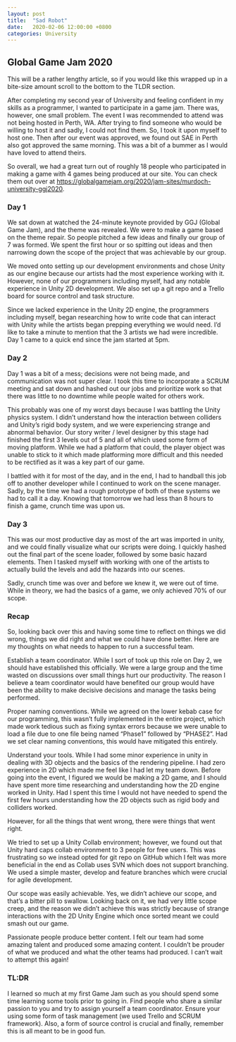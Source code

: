 ```yaml
---
layout: post
title:  "Sad Robot"
date:   2020-02-06 12:00:00 +0800
categories: University
---
```

## Global Game Jam 2020

This will be a rather lengthy article, so if you would like this wrapped up in a bite-size amount scroll to the bottom to the TLDR section.

After completing my second year of University and feeling confident in my skills as a programmer, I wanted to participate in a game jam. There was, however, one small problem. The event I was recommended to attend was not being hosted in Perth, WA. After trying to find someone who would be willing to host it and sadly, I could not find them. So, I took it upon myself to host one. Then after our event was approved, we found out SAE in Perth also got approved the same morning. This was a bit of a bummer as I would have loved to attend theirs.

So overall, we had a great turn out of roughly 18 people who participated in making a game with 4 games being produced at our site. You can check them out over at https://globalgamejam.org/2020/jam-sites/murdoch-university-ggj2020.

### Day 1

We sat down at watched the 24-minute keynote provided by GGJ (Global Game Jam), and the theme was revealed. We were to make a game based on the theme repair. So people pitched a few ideas and finally our group of 7 was formed. We spent the first hour or so spitting out ideas and then narrowing down the scope of the project that was achievable by our group.

We moved onto setting up our development environments and chose Unity as our engine because our artists had the most experience working with it. However, none of our programmers including myself, had any notable experience in Unity 2D development. We also set up a git repo and a Trello board for source control and task structure.

Since we lacked experience in the Unity 2D engine, the programmers including myself, began researching how to write code that can interact with Unity while the artists began prepping everything we would need. I’d like to take a minute to mention that the 3 artists we had were incredible. Day 1 came to a quick end since the jam started at 5pm.

### Day 2

Day 1 was a bit of a mess; decisions were not being made, and communication was not super clear. I took this time to incorporate a SCRUM meeting and sat down and hashed out our jobs and prioritize work so that there was little to no downtime while people waited for others work.

This probably was one of my worst days because I was battling the Unity physics system. I didn’t understand how the interaction between colliders and Unity’s rigid body system, and we were experiencing strange and abnormal behavior. Our story writer / level designer by this stage had finished the first 3 levels out of 5 and all of which used some form of moving platform. While we had a platform that could, the player object was unable to stick to it which made platforming more difficult and this needed to be rectified as it was a key part of our game.

I battled with it for most of the day, and in the end, I had to handball this job off to another developer while I continued to work on the scene manager. Sadly, by the time we had a rough prototype of both of these systems we had to call it a day. Knowing that tomorrow we had less than 8 hours to finish a game, crunch time was upon us.

### Day 3

This was our most productive day as most of the art was imported in unity, and we could finally visualize what our scripts were doing. I quickly hashed out the final part of the scene loader, followed by some basic hazard elements. Then I tasked myself with working with one of the artists to actually build the levels and add the hazards into our scenes.

Sadly, crunch time was over and before we knew it, we were out of time. While in theory, we had the basics of a game, we only achieved 70% of our scope.

### Recap

So, looking back over this and having some time to reflect on things we did wrong, things we did right and what we could have done better. Here are my thoughts on what needs to happen to run a successful team.

Establish a team coordinator. While I sort of took up this role on Day 2, we should have established this officially. We were a large group and the time wasted on discussions over small things hurt our productivity. The reason I believe a team coordinator would have benefited our group would have been the ability to make decisive decisions and manage the tasks being performed.

Proper naming conventions. While we agreed on the lower kebab case for our programming, this wasn’t fully implemented in the entire project, which made work tedious such as fixing syntax errors because we were unable to load a file due to one file being named “Phase1” followed by “PHASE2”. Had we set clear naming conventions, this would have mitigated this entirely.

Understand your tools. While I had some minor experience in unity in dealing with 3D objects and the basics of the rendering pipeline. I had zero experience in 2D which made me feel like I had let my team down. Before going into the event, I figured we would be making a 2D game, and I should have spent more time researching and understanding how the 2D engine worked in Unity. Had I spent this time I would not have needed to spend the first few hours understanding how the 2D objects such as rigid body and colliders worked.

However, for all the things that went wrong, there were things that went right.

We tried to set up a Unity Collab environment; however, we found out that Unity hard caps collab environment to 3 people for free users. This was frustrating so we instead opted for git repo on GitHub which I felt was more beneficial in the end as Collab uses SVN which does not support branching. We used a simple master, develop and feature branches which were crucial for agile development.

Our scope was easily achievable. Yes, we didn’t achieve our scope, and that’s a bitter pill to swallow. Looking back on it, we had very little scope creep, and the reason we didn’t achieve this was strictly because of strange interactions with the 2D Unity Engine which once sorted meant we could smash out our game.

Passionate people produce better content. I felt our team had some amazing talent and produced some amazing content. I couldn’t be prouder of what we produced and what the other teams had produced. I can’t wait to attempt this again!

### TL:DR

I learned so much at my first Game Jam such as you should spend some time learning some tools prior to going in. Find people who share a similar passion to you and try to assign yourself a team coordinator. Ensure your using some form of task management (we used Trello and SCRUM framework). Also, a form of source control is crucial and finally, remember this is all meant to be in good fun.
